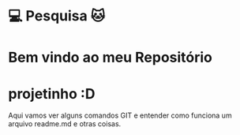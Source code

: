 <H1 aling=center> 💻 Pesquisa 🐱
<h1 aling=center> Bem vindo ao meu Repositório </H1>
  
<h1> projetinho :D </H1>
<p>Aqui vamos ver alguns comandos GIT e entender como funciona um arquivo readme.md e otras coisas.</p>
